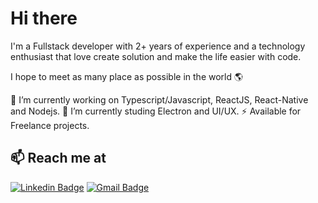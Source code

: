 # Hi there

I'm a Fullstack developer with 2+ years of experience and a technology enthusiast that love create solution and make the life easier with code.

I hope to meet as many place as possible in the world 🌎

🔭 I’m currently working on Typescript/Javascript, ReactJS, React-Native and Nodejs.
🌱 I’m currently studing Electron and UI/UX.
⚡ Available for Freelance projects.

## 📫 Reach me at

[![Linkedin Badge](https://img.shields.io/badge/-LuamMenezes-6633cc?logo=Linkedin&logoColor=white&link=https://www.linkedin.com/in/luamfmenezes/)](https://www.linkedin.com/in/luamfmenezes/)
[![Gmail Badge](https://img.shields.io/badge/-luamfmenezes@gmail.com-aa3311?logo=Gmail&logoColor=white&link=mailto:luamfmenezes@gmail.com)](mailto:luamfmenezes@gmail.com)
